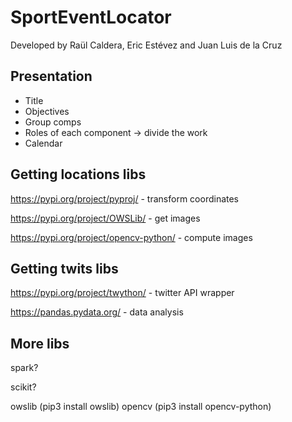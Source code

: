 # SportEventLocator
Developed by Raül Caldera, Eric Estévez and Juan Luis de la Cruz

## Presentation
- Title
- Objectives
- Group comps
- Roles of each component -> divide the work
- Calendar

## Getting locations libs

https://pypi.org/project/pyproj/ - transform coordinates

https://pypi.org/project/OWSLib/ - get images

https://pypi.org/project/opencv-python/ - compute images

## Getting twits libs

https://pypi.org/project/twython/ - twitter API wrapper

https://pandas.pydata.org/ - data analysis

## More libs

spark?

scikit?

owslib (pip3 install owslib)
opencv (pip3 install opencv-python)
